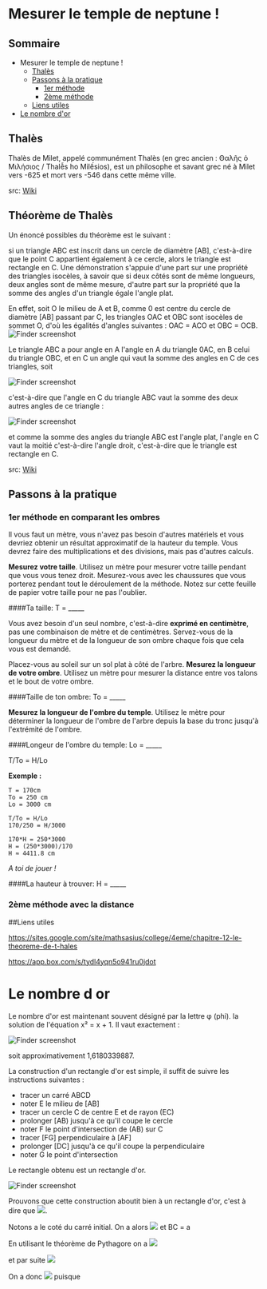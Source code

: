 # Mesurer le temple de neptune !

## Sommaire
* Mesurer le temple de neptune !
  * [Thalès](#thalès)
  * [Passons à la pratique](#passons-à-la-pratique)
    * [1er méthode](#1er-méthode-en-comparant-les-ombres)
    * [2ème méthode](#2ème-méthode-avec-la-distance)
  * [Liens utiles](#liens-utiles)
* [Le nombre d'or](#le-nombre-d-or)

## Thalès
Thalès de Milet, appelé communément Thalès (en grec ancien : Θαλῆς ὁ Μιλήσιος / Thalễs ho Milếsios), est un philosophe et savant grec né à Milet vers -625 et mort vers -546 dans cette même ville.

src: [Wiki](https://fr.wikipedia.org/wiki/Thal%C3%A8s)

## Théorème de Thalès

Un énoncé possibles du théorème est le suivant :

si un triangle ABC est inscrit dans un cercle de diamètre [AB], c'est-à-dire que le point C appartient également à ce cercle, alors le triangle est rectangle en C.
Une démonstration s'appuie d'une part sur une propriété des triangles isocèles, à savoir que si deux côtés sont de même longueurs, deux angles sont de même mesure, d'autre part sur la propriété que la somme des angles d'un triangle égale l'angle plat.

En effet, soit O le milieu de A et B, comme 0 est centre du cercle de diamètre [AB] passant par C, les triangles OAC et OBC sont isocèles de sommet O, d'où les égalités d'angles suivantes :
OAC = ACO et OBC = OCB.
![Finder screenshot](https://upload.wikimedia.org/math/3/2/e/32e926d9a8673ac23bc2a5f834bdb680.png)

Le triangle ABC a pour angle en A l'angle en A du triangle 0AC, en B celui du triangle OBC, et en C un angle qui vaut la somme des angles en C de ces triangles, soit

![Finder screenshot](https://upload.wikimedia.org/math/7/6/5/76571b592b058141c8c017419cb3a209.png)

c'est-à-dire que l'angle en C du triangle ABC vaut la somme des deux autres angles de ce triangle :

![Finder screenshot](https://upload.wikimedia.org/math/5/a/f/5af62a67eef44b99f4ac07a66df59c76.png)

et comme la somme des angles du triangle ABC est l'angle plat, l'angle en C vaut la moitié c'est-à-dire l'angle droit, c'est-à-dire que le triangle est rectangle en C.

src: [Wiki](https://fr.wikipedia.org/wiki/Thal%C3%A8s)

## Passons à la pratique

### 1er méthode en comparant les ombres

Il vous faut un mètre, vous n'avez pas besoin d'autres matériels et vous devriez obtenir un résultat approximatif de la hauteur du temple. Vous devrez faire des multiplications et des divisions, mais pas d'autres calculs.

**Mesurez votre taille**. Utilisez un mètre pour mesurer votre taille pendant que vous vous tenez droit. Mesurez-vous avec les chaussures que vous porterez pendant tout le déroulement de la méthode. Notez sur cette feuille de papier votre taille pour ne pas l'oublier.

####Ta taille: T = _____

Vous avez besoin d'un seul nombre, c'est-à-dire **exprimé en centimètre**, pas une combinaison de mètre et de centimètres. Servez-vous de la longueur du mètre et de la longueur de son ombre chaque fois que cela vous est demandé.


Placez-vous au soleil sur un sol plat à côté de l'arbre. **Mesurez la longueur de votre ombre**. Utilisez un mètre pour mesurer la distance entre vos talons et le bout de votre ombre.

####Taille de ton ombre: To = _____

**Mesurez la longueur de l'ombre du temple**. Utilisez le mètre pour déterminer la longueur de l'ombre de l'arbre depuis la base du tronc jusqu'à l'extrémité de l'ombre.

####Longeur de l'ombre du temple: Lo = _____

T/To = H/Lo 

**Exemple :**
```
T = 170cm
To = 250 cm
Lo = 3000 cm

T/To = H/Lo
170/250 = H/3000

170*H = 250*3000
H = (250*3000)/170
H ≈ 4411.8 cm
```

*A toi de jouer !*

####La hauteur à trouver: H = _____

### 2ème méthode avec la distance

##Liens utiles

https://sites.google.com/site/mathsasius/college/4eme/chapitre-12-le-theoreme-de-t-hales

https://app.box.com/s/tydl4yqn5o941ru0jdot

# Le nombre d or

Le nombre d'or est maintenant souvent désigné par la lettre φ (phi).
la solution de l'équation x² = x + 1. Il vaut exactement :

![Finder screenshot](https://upload.wikimedia.org/math/7/0/e/70e860be60f52ced1d2fd328d5fda675.png)

soit approximativement 1,6180339887.

 La construction d'un rectangle d'or est simple, il suffit de suivre les instructions suivantes :

- tracer un carré ABCD
- noter E le milieu de [AB]
- tracer un cercle C de centre E et de rayon (EC)
- prolonger [AB) jusqu'à ce qu'il coupe le cercle
- noter F le point d'intersection de (AB) sur C
- tracer [FG] perpendiculaire à [AF]
- prolonger [DC] jusqu'à ce qu'il coupe la perpendiculaire
- noter G le point d'intersection

Le rectangle obtenu est un rectangle d'or.

![Finder screenshot](http://lycees.ac-rouen.fr/bruyeres/maths/Image87.gif)

Prouvons que cette construction aboutit bien à un rectangle d'or, c'est à dire que ![](http://lycees.ac-rouen.fr/bruyeres/maths/Image88.gif).

Notons a le coté du carré initial. On a alors ![](http://lycees.ac-rouen.fr/bruyeres/maths/Image89.gif) et BC = a

En utilisant le théorème de Pythagore on a ![](http://lycees.ac-rouen.fr/bruyeres/maths/Image90.gif)

et par suite ![](http://lycees.ac-rouen.fr/bruyeres/maths/Image91.gif)

On a donc ![](http://lycees.ac-rouen.fr/bruyeres/maths/Image92.gif)  puisque  
